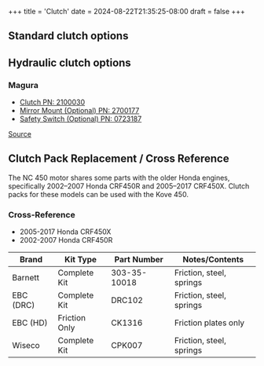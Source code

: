 +++
title = 'Clutch'
date = 2024-08-22T21:35:25-08:00
draft = false
+++

## Standard clutch options

## Hydraulic clutch options

### Magura

- [Clutch PN: 2100030](https://www.magurausa-shop.com/product.htm?pid=117207&cat=12479)
- [Mirror Mount (Optional) PN: 2700177](https://www.magurausa-shop.com/product.htm?pid=117379&cat=22593)
- [Safety Switch (Optional) PN: 0723187](https://www.magurausa-shop.com/product.htm?pid=116516&cat=22593)

[Source](https://www.facebook.com/groups/1137977753521359/permalink/1443815819604216/)

## Clutch Pack Replacement / Cross Reference

The NC 450 motor shares some parts with the older Honda engines, specifically 2002–2007 Honda CRF450R and 2005–2017 CRF450X. Clutch packs for these models can be used with the Kove 450.

### Cross-Reference
- 2005-2017 Honda CRF450X
- 2002-2007 Honda CRF450R

| Brand    | Kit Type       | Part Number    | Notes/Contents            |
|----------|----------------|---------------|----------------------------|
| Barnett  | Complete Kit   | 303-35-10018  | Friction, steel, springs   |
| EBC (DRC)| Complete Kit   | DRC102        | Friction, steel, springs   |
| EBC (HD) | Friction Only  | CK1316        | Friction plates only       |
| Wiseco   | Complete Kit   | CPK007        | Friction, steel, springs   |
